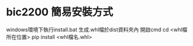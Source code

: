 # bic2200 簡易安裝方式
windows環境下執行install.bat
生成.whl檔於dist資料夾內
開啟cmd cd <whl檔所在位置>
pip install <whl檔名.whl>
